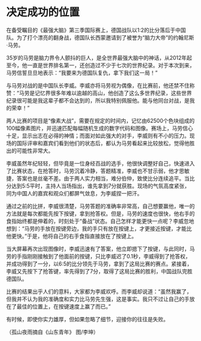 # 决定成功的位置

在备受瞩目的《最强大脑》第三季国际赛上，德国战队以1∶2的比分落后于中国队。为了打个漂亮的翻身战，德国队长西蒙邀请到了被誉为“脑力大帝”的约翰尼斯·马劳。 

35岁的马劳是脑力界令人颤抖的巨人，是全世界最强大脑中的神话，从2012年起至今，他一直是世界排名第一，还创造过不少于七次的世界纪录。对于本次到来，马劳信誓旦旦地表示：“我要来为德国队复仇，拿下我们这一局！” 

与马劳对战的是中国队长李威。李威亦将马劳视为偶像，在比赛前，他还禁不住称赞：“马劳是记忆界很多年难以逾越的高山，他创造了这么多世界纪录，这些世界纪录很可能是我这辈子都不会达到的，所以我特别佩服他。能与他同台对战，是我的荣幸！” 

两人比赛的项目是“像素大战”，需要在规定的时间内，记忆由62500个色块组成的100幅像素图片，并迅速匹配每幅随机生成的数字代码和图像。赛场上，马劳信心十足，显示出志在必得的神情；而面对如此强大的对手，李威则有不小的压力。现场的国际评审和嘉宾们看到他们的状态后，都认为马劳看起来比较放松，觉得他胜出的可能性非常大。 

李威虽然年纪轻轻，但毕竟是一位身经百战的选手，他很快调整好自己，快速进入了比赛状态，在抢答时，马劳沉着冷静，答题精准，李威也不甘示弱，他才思敏捷，答案也是丝毫不差。由于两人实力相当，难分伯仲，致使比分连续追平。当比分达到5∶5平时，主持人当场指出，谁先拿到7分就获胜。现场的气氛高度紧张，同为中国人的嘉宾和观众们都屏气敛息，为李威捏一把汗。 

通过之前的比拼，李威很清楚，马劳答题的准确率非常高，自己想要赢他，唯一的方法就是每次都能先按下按键，拿到抢答权。但是，马劳的速度也很快，他右手的食指始终都是伸着的，时刻处于“备战”状态。自己怎样才能更快一点呢？李威忽地想到：“马劳的手放在按键旁边，我的手只有放在按键上，才更接近按键，才能比他更快。”于是，他将自己的右手食指直接放在了按键上。 

当大屏幕再次出现图像时，李威迅速有了答案，他立即摁下了按键，与此同时，马劳的手指刚刚接触到了他面前的按键，只比李威迟了0.1秒，李威得到了抢答权，并成功得到了一分，以6∶5的比分领先于马劳，拿到了这局比赛的赛点。紧接着，李威又先按下了抢答键，率先得到了7分，取得了这局比赛的胜利，中国战队完胜德国队。 

比赛的结果出乎人们的意料，大家都为李威欢呼。而李威却说道：“虽然我赢了，但我并不认为我的准确度和实力比马劳先生强，这是事实。我只不过让自己的手放在了最佳的位置上，在按键速度上赢了而已。” 

有时候，即使你实力雄厚，但如果忽略了细节，迎接你的往往是失败。 

（孤山夜雨摘自《山东青年》 图/李坤）